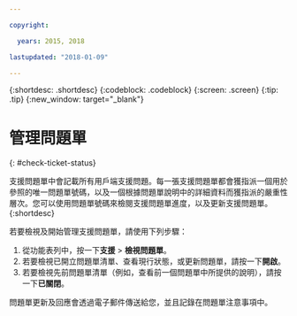 ```yaml
---

copyright:

  years: 2015, 2018

lastupdated: "2018-01-09"

---
```


{:shortdesc: .shortdesc}
{:codeblock: .codeblock}
{:screen: .screen}
{:tip: .tip}
{:new_window: target="_blank"}


# 管理問題單
{: #check-ticket-status}

支援問題單中會記載所有用戶端支援問題。每一張支援問題單都會獲指派一個用於參照的唯一問題單號碼，以及一個根據問題單說明中的詳細資料而獲指派的嚴重性層次。您可以使用問題單號碼來檢閱支援問題單進度，以及更新支援問題單。{:shortdesc}

若要檢視及開始管理支援問題單，請使用下列步驟：
  1. 從功能表列中，按一下**支援** > **檢視問題單**。
  2. 若要檢視已開立問題單清單、查看現行狀態，或更新問題單，請按一下**開啟**。
  3. 若要檢視先前問題單清單（例如，查看前一個問題單中所提供的說明），請按一下**已關閉**。

問題單更新及回應會透過電子郵件傳送給您，並且記錄在問題單注意事項中。  
